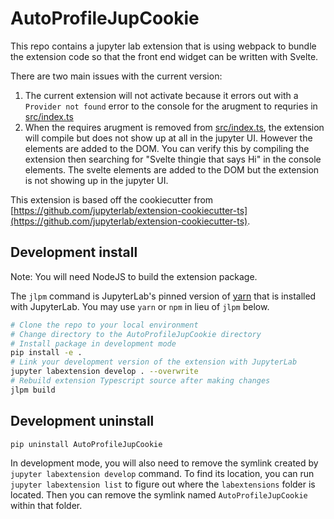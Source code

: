 # AutoProfileJupCookie

This repo contains a jupyter lab extension that is using webpack to bundle the extension code so that the front end widget can be written with Svelte.

There are two main issues with the current version:

1. The current extension will not activate because it errors out with a `Provider not found` error to the console for the arugment to requries in [src/index.ts](src/index.ts)
2. When the requires arugment is removed from [src/index.ts](src/index.ts), the extension will compile but does not show up at all in the jupyter UI. However the elements are added to the DOM. You can verify this by compiling the extension then searching for "Svelte thingie that says Hi" in the console elements. The svelte elements are added to the DOM but the extension is not showing up in the jupyter UI.


This extension is based off the cookiecutter from [https://github.com/jupyterlab/extension-cookiecutter-ts](https://github.com/jupyterlab/extension-cookiecutter-ts).



## Development install

Note: You will need NodeJS to build the extension package.

The `jlpm` command is JupyterLab's pinned version of
[yarn](https://yarnpkg.com/) that is installed with JupyterLab. You may use
`yarn` or `npm` in lieu of `jlpm` below.

```bash
# Clone the repo to your local environment
# Change directory to the AutoProfileJupCookie directory
# Install package in development mode
pip install -e .
# Link your development version of the extension with JupyterLab
jupyter labextension develop . --overwrite
# Rebuild extension Typescript source after making changes
jlpm build
```

## Development uninstall

```bash
pip uninstall AutoProfileJupCookie
```

In development mode, you will also need to remove the symlink created by `jupyter labextension develop`
command. To find its location, you can run `jupyter labextension list` to figure out where the `labextensions`
folder is located. Then you can remove the symlink named `AutoProfileJupCookie` within that folder.
